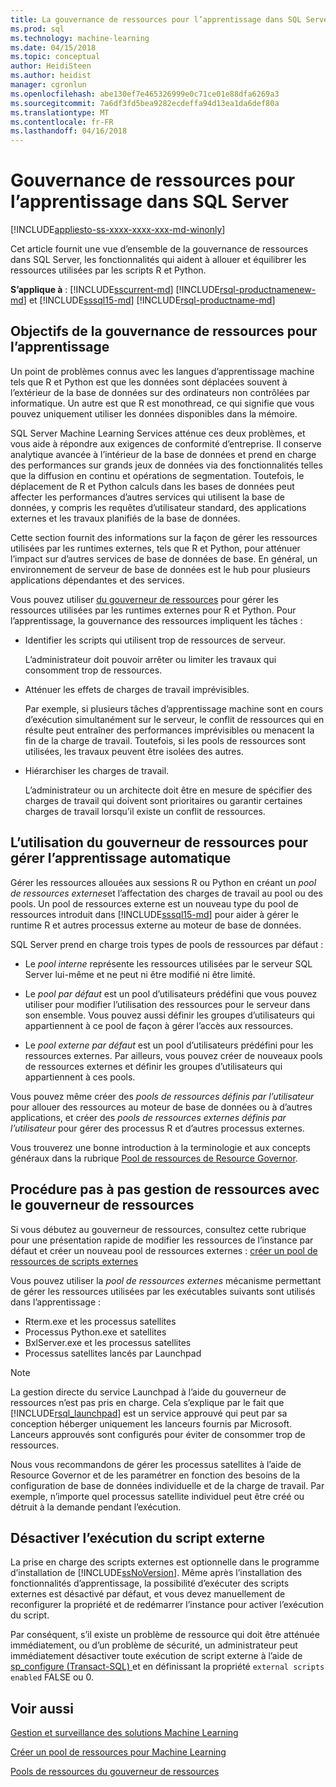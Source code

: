 ```yaml
---
title: La gouvernance de ressources pour l’apprentissage dans SQL Server | Documents Microsoft
ms.prod: sql
ms.technology: machine-learning
ms.date: 04/15/2018
ms.topic: conceptual
author: HeidiSteen
ms.author: heidist
manager: cgronlun
ms.openlocfilehash: abe130ef7e465326999e0c71ce01e88dfa6269a3
ms.sourcegitcommit: 7a6df3fd5bea9282ecdeffa94d13ea1da6def80a
ms.translationtype: MT
ms.contentlocale: fr-FR
ms.lasthandoff: 04/16/2018
---
```

# <a name="resource-governance-for-machine-learning-in-sql-server"></a>Gouvernance de ressources pour l’apprentissage dans SQL Server
[!INCLUDE[appliesto-ss-xxxx-xxxx-xxx-md-winonly](../../includes/appliesto-ss-xxxx-xxxx-xxx-md-winonly.md)]

Cet article fournit une vue d’ensemble de la gouvernance de ressources dans SQL Server, les fonctionnalités qui aident à allouer et équilibrer les ressources utilisées par les scripts R et Python.

**S’applique à** : [!INCLUDE[sscurrent-md](../../includes/sscurrent-md.md)]
[!INCLUDE[rsql-productnamenew-md](../../includes/rsql-productnamenew-md.md)] et [!INCLUDE[sssql15-md](../../includes/sssql15-md.md)] [!INCLUDE[rsql-productname-md](../../includes/rsql-productname-md.md)]

## <a name="goals-of-resource-governance-for-machine-learning"></a>Objectifs de la gouvernance de ressources pour l’apprentissage

Un point de problèmes connus avec les langues d’apprentissage machine tels que R et Python est que les données sont déplacées souvent à l’extérieur de la base de données sur des ordinateurs non contrôlées par informatique. Un autre est que R est monothread, ce qui signifie que vous pouvez uniquement utiliser les données disponibles dans la mémoire. 

SQL Server Machine Learning Services atténue ces deux problèmes, et vous aide à répondre aux exigences de conformité d’entreprise. Il conserve analytique avancée à l’intérieur de la base de données et prend en charge des performances sur grands jeux de données via des fonctionnalités telles que la diffusion en continu et opérations de segmentation. Toutefois, le déplacement de R et Python calculs dans les bases de données peut affecter les performances d’autres services qui utilisent la base de données, y compris les requêtes d’utilisateur standard, des applications externes et les travaux planifiés de la base de données.

Cette section fournit des informations sur la façon de gérer les ressources utilisées par les runtimes externes, tels que R et Python, pour atténuer l’impact sur d’autres services de base de données de base. En général, un environnement de serveur de base de données est le hub pour plusieurs applications dépendantes et des services.

Vous pouvez utiliser [du gouverneur de ressources](../../relational-databases/resource-governor/resource-governor.md) pour gérer les ressources utilisées par les runtimes externes pour R et Python.  Pour l’apprentissage, la gouvernance des ressources impliquent les tâches :

+ Identifier les scripts qui utilisent trop de ressources de serveur.
  
     L’administrateur doit pouvoir arrêter ou limiter les travaux qui consomment trop de ressources.
  
+ Atténuer les effets de charges de travail imprévisibles.
  
     Par exemple, si plusieurs tâches d’apprentissage machine sont en cours d’exécution simultanément sur le serveur, le conflit de ressources qui en résulte peut entraîner des performances imprévisibles ou menacent la fin de la charge de travail. Toutefois, si les pools de ressources sont utilisées, les travaux peuvent être isolées des autres.
  
-   Hiérarchiser les charges de travail.
  
     L’administrateur ou un architecte doit être en mesure de spécifier des charges de travail qui doivent sont prioritaires ou garantir certaines charges de travail lorsqu’il existe un conflit de ressources.

## <a name="how-to-use-resource-governor-to-manage-machine-learning"></a>L’utilisation du gouverneur de ressources pour gérer l’apprentissage automatique
 
Gérer les ressources allouées aux sessions R ou Python en créant un *pool de ressources externes*et l’affectation des charges de travail au pool ou des pools. Un pool de ressources externe est un nouveau type du pool de ressources introduit dans [!INCLUDE[sssql15-md](../../includes/sssql15-md.md)] pour aider à gérer le runtime R et autres processus externe au moteur de base de données.

SQL Server prend en charge trois types de pools de ressources par défaut : 
  
-   Le *pool interne* représente les ressources utilisées par le serveur SQL Server lui-même et ne peut ni être modifié ni être limité.
  
-   Le *pool par défaut* est un pool d’utilisateurs prédéfini que vous pouvez utiliser pour modifier l’utilisation des ressources pour le serveur dans son ensemble. Vous pouvez aussi définir les groupes d’utilisateurs qui appartiennent à ce pool de façon à gérer l’accès aux ressources.
  
-   Le *pool externe par défaut* est un pool d’utilisateurs prédéfini pour les ressources externes. Par ailleurs, vous pouvez créer de nouveaux pools de ressources externes et définir les groupes d’utilisateurs qui appartiennent à ces pools.
  
 Vous pouvez même créer des *pools de ressources définis par l’utilisateur* pour allouer des ressources au moteur de base de données ou à d’autres applications, et créer des *pools de ressources externes définis par l’utilisateur* pour gérer des processus R et d’autres processus externes.
  
 Vous trouverez une bonne introduction à la terminologie et aux concepts généraux dans la rubrique [Pool de ressources de Resource Governor](../../relational-databases/resource-governor/resource-governor-resource-pool.md).

  
## <a name="resource-management-walkthrough-with-resource-governor"></a>Procédure pas à pas gestion de ressources avec le gouverneur de ressources

Si vous débutez au gouverneur de ressources, consultez cette rubrique pour une présentation rapide de modifier les ressources de l’instance par défaut et créer un nouveau pool de ressources externes : [créer un pool de ressources de scripts externes](../../advanced-analytics/r/how-to-create-a-resource-pool-for-r.md)
  
 Vous pouvez utiliser la *pool de ressources externes* mécanisme permettant de gérer les ressources utilisées par les exécutables suivants sont utilisés dans l’apprentissage :

+ Rterm.exe et les processus satellites
+ Processus Python.exe et satellites
+ BxlServer.exe et les processus satellites
+ Processus satellites lancés par Launchpad
  
> [!NOTE]
> 
> La gestion directe du service Launchpad à l’aide du gouverneur de ressources n’est pas pris en charge. Cela s’explique par le fait que [!INCLUDE[rsql_launchpad](../../includes/rsql-launchpad-md.md)] est un service approuvé qui peut par sa conception héberger uniquement les lanceurs fournis par Microsoft. Lanceurs approuvés sont configurés pour éviter de consommer trop de ressources.
>   
> Nous vous recommandons de gérer les processus satellites à l’aide de Resource Governor et de les paramétrer en fonction des besoins de la configuration de base de données individuelle et de la charge de travail.  Par exemple, n’importe quel processus satellite individuel peut être créé ou détruit à la demande pendant l’exécution.
  
## <a name="disable-external-script-execution"></a>Désactiver l’exécution du script externe

La prise en charge des scripts externes est optionnelle dans le programme d’installation de [!INCLUDE[ssNoVersion](../../includes/ssnoversion-md.md)]. Même après l’installation des fonctionnalités d’apprentissage, la possibilité d’exécuter des scripts externes est désactivé par défaut, et vous devez manuellement de reconfigurer la propriété et de redémarrer l’instance pour activer l’exécution du script.

Par conséquent, s’il existe un problème de ressource qui doit être atténuée immédiatement, ou d’un problème de sécurité, un administrateur peut immédiatement désactiver toute exécution de script externe à l’aide de [sp_configure &#40;Transact-SQL&#41; ](../../relational-databases/system-stored-procedures/sp-configure-transact-sql.md) et en définissant la propriété `external scripts enabled` FALSE ou 0.
  
## <a name="see-also"></a>Voir aussi

[Gestion et surveillance des solutions Machine Learning](../../advanced-analytics/r/managing-and-monitoring-r-solutions.md)

[Créer un pool de ressources pour Machine Learning](../../advanced-analytics/r/how-to-create-a-resource-pool-for-r.md)

[Pools de ressources du gouverneur de ressources](../../relational-databases/resource-governor/resource-governor-resource-pool.md)
